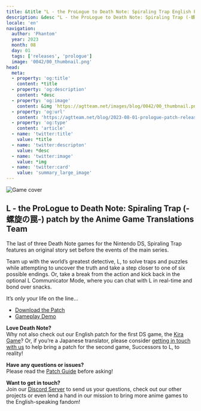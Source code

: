 ```yaml
---
title: &title "L - the ProLogue to Death Note: Spiraling Trap English Patch Released!"
description: &desc "L - the ProLogue to Death Note: Spiraling Trap (-螺旋の罠-) patch by the Anime Game Translations Team"
locale: 'en'
navigation:
  author: 'Phantom'
  year: 2023
  month: 08
  day: 01
  tags: ['releases', 'prologue']
  image: '0042/00_thumbnail.png'
head:
  meta:
  - property: 'og:title'
    content: *title
  - property: 'og:description'
    content: *desc
  - property: 'og:image'
    content: &img 'https://agtteam.net/images/blog/0042/00_thumbnail.png'
  - property: 'og:url'
    content: 'https://agtteam.net/blog/2023-08-01-prologue-patch-release'
  - property: 'og:type'
    content: 'article'
  - name: 'twitter:title'
    value: *title
  - name: 'twitter:descripton'
    value: *desc
  - name: 'twitter:image'
    value: *img
  - name: 'twitter:card'
    value: 'summary_large_image'
---
```


![Game cover](/images/blog/0042/724456101462032384_0.png)

## L - the ProLogue to Death Note: Spiraling Trap (-螺旋の罠-) patch by the Anime Game Translations Team

The last of three Death Note games for the Nintendo DS, Spiraling Trap features an original story set before the events of the main series.

Team up with the world’s greatest detective, L, to solve traps and puzzles while attempting to uncover the truth and take a step closer to one of six possible endings. Or, take a break from the action and kick back in the optional L Communicator Mode, where you can chat with L in real-time and bond over snacks.

It’s only your life on the line…

*   [Download the Patch](/prologue)
*   [Gameplay Demo](https://youtu.be/L-JQmL0Bi1s)

**Love Death Note?**  
Why not also check out our English patch for the first DS game, the [Kira Game](/kiragame)? Or, if you’re a Japanese translator, please consider [getting in touch with us](https://discord.gg/UUF7Zbm) to help bring a patch for the second game, Successors to L, to reality!

**Have any questions or issues?**  
Please read the [Patch Guide](/prologue/guide/nds) before asking!

**Want to get in touch?**  
Join our [Discord Server](https://discord.gg/UUF7Zbm) to send us your questions, check out our other projects or even lend a hand in our mission to bring more anime games to the English-speaking fandom!
